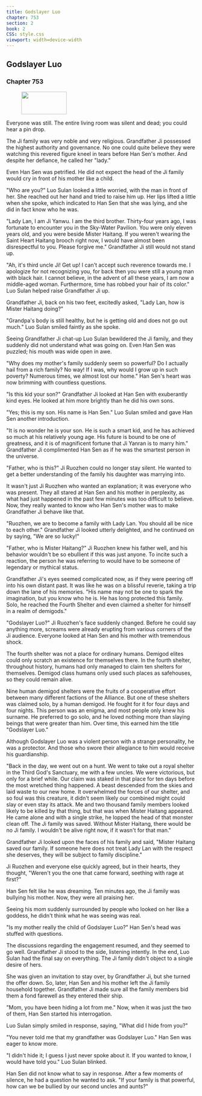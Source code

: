 ```yaml
---
title: Godslayer Luo
chapter: 753
section: 2
book: 2
CSS: style.css
viewport: width=device-width
---
```


## Godslayer Luo

### Chapter 753

<figure>
	<img src="../Images/gem.gif" alt="" id="gem" width="120" height="60" />
</figure>

Everyone was still. The entire living room was silent and dead; you could hear a pin drop.

The Ji family was very noble and very religious. Grandfather Ji possessed the highest authority and governance. No one could quite believe they were watching this revered figure kneel in tears before Han Sen's mother. And despite her defiance, he called her "lady."

Even Han Sen was petrified. He did not expect the head of the Ji family would cry in front of his mother like a child.

"Who are you?" Luo Sulan looked a little worried, with the man in front of her. She reached out her hand and tried to raise him up. Her lips lifted a little when she spoke, which indicated to Han Sen that she was lying, and she did in fact know who he was.

"Lady Lan, I am Ji Yanwu. I am the third brother. Thirty-four years ago, I was fortunate to encounter you in the Sky-Water Pavilion. You were only eleven years old, and you were beside Mister Haitang. If you weren't wearing the Saint Heart Haitang brooch right now, I would have almost been disrespectful to you. Please forgive me." Grandfather Ji still would not stand up.

"Ah, it's third uncle Ji! Get up! I can't accept such reverence towards me. I apologize for not recognizing you, for back then you were still a young man with black hair. I cannot believe, in the advent of all these years, I am now a middle-aged woman. Furthermore, time has robbed your hair of its color." Luo Sulan helped raise Grandfather Ji up.

Grandfather Ji, back on his two feet, excitedly asked, "Lady Lan, how is Mister Haitang doing?"

"Grandpa's body is still healthy, but he is getting old and does not go out much." Luo Sulan smiled faintly as she spoke.

Seeing Grandfather Ji chat-up Luo Sulan bewildered the Ji family, and they suddenly did not understand what was going on. Even Han Sen was puzzled; his mouth was wide open in awe.

"Why does my mother's family suddenly seem so powerful? Do I actually hail from a rich family? No way! If I was, why would I grow up in such poverty? Numerous times, we almost lost our home." Han Sen's heart was now brimming with countless questions.

"Is this kid your son?" Grandfather Ji looked at Han Sen with exuberantly kind eyes. He looked at him more brightly than he did his own sons.

"Yes; this is my son. His name is Han Sen." Luo Sulan smiled and gave Han Sen another introduction.

"It is no wonder he is your son. He is such a smart kid, and he has achieved so much at his relatively young age. His future is bound to be one of greatness, and it is of magnificent fortune that Ji Yanran is to marry him." Grandfather Ji complimented Han Sen as if he was the smartest person in the universe.

"Father, who is this?" Ji Ruozhen could no longer stay silent. He wanted to get a better understanding of the family his daughter was marrying into.

It wasn't just Ji Ruozhen who wanted an explanation; it was everyone who was present. They all stared at Han Sen and his mother in perplexity, as what had just happened in the past few minutes was too difficult to believe. Now, they really wanted to know who Han Sen's mother was to make Grandfather Ji behave like that.

"Ruozhen, we are to become a family with Lady Lan. You should all be nice to each other." Grandfather Ji looked utterly delighted, and he continued on by saying, "We are so lucky!"

"Father, who is Mister Haitang?" Ji Ruozhen knew his father well, and his behavior wouldn't be so ebullient if this was just anyone. To incite such a reaction, the person he was referring to would have to be someone of legendary or mythical status.

Grandfather Ji's eyes seemed complicated now, as if they were peering off into his own distant past. It was like he was on a blissful reverie, taking a trip down the lane of his memories. "His name may not be one to spark the imagination, but you know who he is. He has long protected this family. Solo, he reached the Fourth Shelter and even claimed a shelter for himself in a realm of demigods."

"Godslayer Luo?" Ji Ruozhen's face suddenly changed. Before he could say anything more, screams were already erupting from various corners of the Ji audience. Everyone looked at Han Sen and his mother with tremendous shock.

The fourth shelter was not a place for ordinary humans. Demigod elites could only scratch an existence for themselves there. In the fourth shelter, throughout history, humans had only managed to claim ten shelters for themselves. Demigod class humans only used such places as safehouses, so they could remain alive.

Nine human demigod shelters were the fruits of a cooperative effort between many different factions of the Alliance. But one of these shelters was claimed solo, by a human demigod. He fought for it for four days and four nights. This person was an enigma, and most people only knew his surname. He preferred to go solo, and he loved nothing more than slaying beings that were greater than him. Over time, this earned him the title "Godslayer Luo."

Although Godslayer Luo was a violent person with a strange personality, he was a protector. And those who swore their allegiance to him would receive his guardianship.

"Back in the day, we went out on a hunt. We went to take out a royal shelter in the Third God's Sanctuary, me with a few uncles. We were victorious, but only for a brief while. Our claim was staked in that place for ten days before the most wretched thing happened. A beast descended from the skies and laid waste to our new home. It overwhelmed the forces of our shelter, and so foul was this creature, it didn't seem likely our combined might could slay or even stay its attack. Me and two thousand family members looked likely to be killed by that thing, but that was when Mister Haitang appeared. He came alone and with a single strike, he lopped the head of that monster clean off. The Ji family was saved. Without Mister Haitang, there would be no Ji family. I wouldn't be alive right now, if it wasn't for that man."

Grandfather Ji looked upon the faces of his family and said, "Mister Haitang saved our family. If someone here does not treat Lady Lan with the respect she deserves, they will be subject to family discipline."

Ji Ruozhen and everyone else quickly agreed, but in their hearts, they thought, "Weren't you the one that came forward, seething with rage at first?"

Han Sen felt like he was dreaming. Ten minutes ago, the Ji family was bullying his mother. Now, they were all praising her.

Seeing his mom suddenly surrounded by people who looked on her like a goddess, he didn't think what he was seeing was real.

"Is my mother really the child of Godslayer Luo?" Han Sen's head was stuffed with questions.

The discussions regarding the engagement resumed, and they seemed to go well. Grandfather Ji stood to the side, listening intently. In the end, Luo Sulan had the final say on everything. The Ji family didn't object to a single desire of hers.

She was given an invitation to stay over, by Grandfather Ji, but she turned the offer down. So, later, Han Sen and his mother left the Ji family household together. Grandfather Ji made sure all the family members bid them a fond farewell as they entered their ship.

"Mom, you have been hiding a lot from me." Now, when it was just the two of them, Han Sen started his interrogation.

Luo Sulan simply smiled in response, saying, "What did I hide from you?"

"You never told me that my grandfather was Godslayer Luo." Han Sen was eager to know more.

"I didn't hide it; I guess I just never spoke about it. If you wanted to know, I would have told you." Luo Sulan blinked.

Han Sen did not know what to say in response. After a few moments of silence, he had a question he wanted to ask. "If your family is that powerful, how can we be bullied by our second uncles and aunts?"